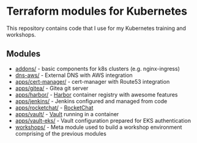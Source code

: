 # Terraform modules for Kubernetes 

This repository contains code that I use for my Kubernetes training and
workshops.

## Modules

* [addons/](addons/) - basic components for k8s clusters (e.g. nginx-ingress)
* [dns-aws/](dns-aws/) - External DNS with AWS integration
* [apps/cert-manager/](apps/cert-manager/) - cert-manager with Route53 integration
* [apps/gitea/](apps/gitea/) - Gitea git server
* [apps/harbor/](apps/harbor/) - [Harbor](https://goharbor.io/) container registry with awesome features
* [apps/jenkins/](apps/jenkins/) - Jenkins configured and managed from code
* [apps/rocketchat/](apps/rocketchat/) - [RocketChat](https://rocket.chat/)
* [apps/vault/](apps/vault/) - [Vault](https://www.vaultproject.io/) running in a container
* [apps/vault-eks/](apps/vault-eks/) - Vault configuration prepared for EKS authentication
* [workshops/](workshops/) - Meta module used to build a workshop environment comprising of the previous modules

